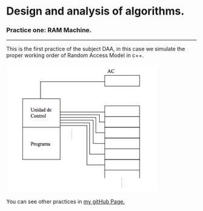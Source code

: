 # Design and analysis of algorithms.
### Practice one: RAM Machine.

- - -

This is the first practice of the subject DAA, in this case we simulate the proper working order of Random Access Model in c++.

![](./img/imgRAM.png)

You can see other practices in [my gitHub Page.](http://alu0100288216.github.io)
